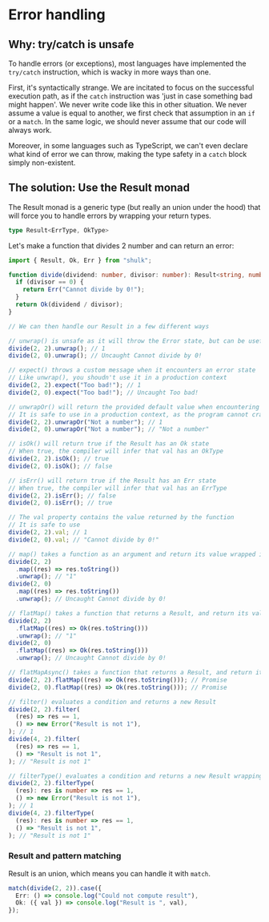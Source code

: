 # Error handling

## Why: try/catch is unsafe

To handle errors (or exceptions), most languages have implemented the `try/catch` instruction, which is wacky in more ways than one.

First, it's syntactically strange. We are incitated to focus on the successful execution path, as if the `catch` instruction was 'just in case something bad might happen'.
We never write code like this in other situation. We never assume a value is equal to another, we first check that assumption in an `if` or a `match`. In the same logic, we should never assume that our code will always work.

Moreover, in some languages such as TypeScript, we can't even declare what kind of error we can throw, making the type safety in a `catch` block simply non-existent.

## The solution: Use the Result monad

The Result monad is a generic type (but really an union under the hood) that will force you to handle errors by wrapping your return types.

```ts
type Result<ErrType, OkType>
```

Let's make a function that divides 2 number and can return an error:

```ts
import { Result, Ok, Err } from "shulk";

function divide(dividend: number, divisor: number): Result<string, number> {
  if (divisor == 0) {
    return Err("Cannot divide by 0!");
  }
  return Ok(dividend / divisor);
}

// We can then handle our Result in a few different ways

// unwrap() is unsafe as it will throw the Error state, but can be useful for prototyping
divide(2, 2).unwrap(); // 1
divide(2, 0).unwrap(); // Uncaught Cannot divide by 0!

// expect() throws a custom message when it encounters an error state
// Like unwrap(), you shoudn't use it in a production context
divide(2, 2).expect("Too bad!"); // 1
divide(2, 0).expect("Too bad!"); // Uncaught Too bad!

// unwrapOr() will return the provided default value when encountering an error state
// It is safe to use in a production context, as the program cannot crash
divide(2, 2).unwrapOr("Not a number"); // 1
divide(2, 0).unwrapOr("Not a number"); // "Not a number"

// isOk() will return true if the Result has an Ok state
// When true, the compiler will infer that val has an OkType
divide(2, 2).isOk(); // true
divide(2, 0).isOk(); // false

// isErr() will return true if the Result has an Err state
// When true, the compiler will infer that val has an ErrType
divide(2, 2).isErr(); // false
divide(2, 0).isErr(); // true

// The val property contains the value returned by the function
// It is safe to use
divide(2, 2).val; // 1
divide(2, 0).val; // "Cannot divide by 0!"

// map() takes a function as an argument and return its value wrapped in an Ok state, or an Err state
divide(2, 2)
  .map((res) => res.toString())
  .unwrap(); // "1"
divide(2, 0)
  .map((res) => res.toString())
  .unwrap(); // Uncaught Cannot divide by 0!

// flatMap() takes a function that returns a Result, and return its value
divide(2, 2)
  .flatMap((res) => Ok(res.toString()))
  .unwrap(); // "1"
divide(2, 0)
  .flatMap((res) => Ok(res.toString()))
  .unwrap(); // Uncaught Cannot divide by 0!

// flatMapAsync() takes a function that returns a Result, and return its value in a Promise
divide(2, 2).flatMap((res) => Ok(res.toString())); // Promise
divide(2, 0).flatMap((res) => Ok(res.toString())); // Promise

// filter() evaluates a condition and returns a new Result
divide(2, 2).filter(
  (res) => res == 1,
  () => new Error("Result is not 1"),
); // 1
divide(4, 2).filter(
  (res) => res == 1,
  () => "Result is not 1",
); // "Result is not 1"

// filterType() evaluates a condition and returns a new Result wrapping the new type
divide(2, 2).filterType(
  (res): res is number => res == 1,
  () => new Error("Result is not 1"),
); // 1
divide(4, 2).filterType(
  (res): res is number => res == 1,
  () => "Result is not 1",
); // "Result is not 1"
```

### Result and pattern matching

Result is an union, which means you can handle it with `match`.

```ts
match(divide(2, 2)).case({
  Err: () => console.log("Could not compute result"),
  Ok: ({ val }) => console.log("Result is ", val),
});
```
